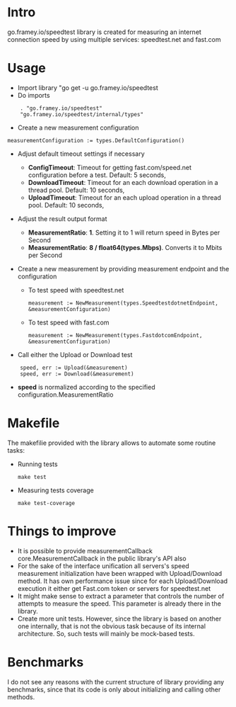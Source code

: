 # Intro
go.framey.io/speedtest library is created for measuring an internet connection speed by using multiple services: speedtest.net and fast.com

# Usage

* Import library "go get -u go.framey.io/speedtest
* Do imports
```
	. "go.framey.io/speedtest"
	"go.framey.io/speedtest/internal/types"
```
* Create a new measurement configuration
```
measurementConfiguration := types.DefaultConfiguration()
```
* Adjust default timeout settings if necessary
  * **ConfigTimeout**:    Timeout for getting fast.com/speed.net configuration before a test. Default: 5 seconds,
  * **DownloadTimeout**:  Timeout for an each download operation in a thread pool. Default: 10 seconds,
  * **UploadTimeout**:    Timeout for an each upload operation in a thread pool. Default: 10 seconds,

* Adjust the result output format
    * **MeasurementRatio**: **1**. Setting it to 1 will return speed in Bytes per Second
    * **MeasurementRatio**: **8 / float64(types.Mbps)**. Converts it to Mbits per Second
* Create a new measurement by providing measurement endpoint and the configuration
  * To test speed with speedtest.net
    ```
    measurement := NewMeasurement(types.SpeedtestdotnetEndpoint, &measurementConfiguration)
    ```
  * To test speed with fast.com
    ```
    measurement := NewMeasurement(types.FastdotcomEndpoint, &measurementConfiguration)
    ```
* Call either the Upload or Download test
```
	speed, err := Upload(&measurement)
	speed, err := Download(&measurement)
```
  * **speed** is normalized according to the specified configuration.MeasurementRatio

# Makefile
The makefilie provided with the library allows to automate some routine tasks:
* Running tests
  ```
  make test
  ```
* Measuring tests coverage
  ```
  make test-coverage
  ```

# Things to improve
  * It is possible to provide measurementCallback core.MeasurementCallback in the public library's API also
  * For the sake of the interface unification all servers's speed measurement initialization have been wrapped with Upload/Download method. It has own performance issue since for each Upload/Download execution it either get Fast.com token or servers for speedtest.net
  * It might make sense to extract a parameter that controls the number of attempts to measure the speed. This parameter is already there in the library.
  * Create more unit tests. However, since the library is based on another one internally, that is not the obvious task because of its internal architecture. So, such tests will mainly be mock-based tests.
# Benchmarks
  I do not see any reasons with the current structure of library providing any benchmarks, since that its code is only about initializing and calling other methods.